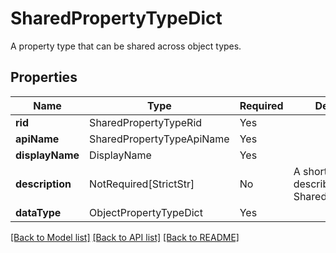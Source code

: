 # SharedPropertyTypeDict

A property type that can be shared across object types.

## Properties
| Name | Type | Required | Description |
| ------------ | ------------- | ------------- | ------------- |
**rid** | SharedPropertyTypeRid | Yes |  |
**apiName** | SharedPropertyTypeApiName | Yes |  |
**displayName** | DisplayName | Yes |  |
**description** | NotRequired[StrictStr] | No | A short text that describes the SharedPropertyType. |
**dataType** | ObjectPropertyTypeDict | Yes |  |


[[Back to Model list]](../../../README.md#models-v2-link) [[Back to API list]](../../../README.md#apis-v2-link) [[Back to README]](../../../README.md)
